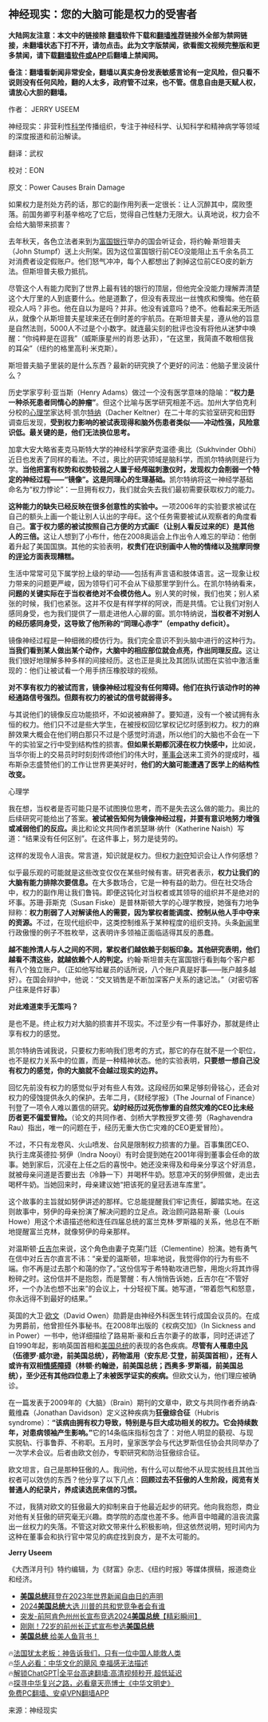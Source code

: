  <!-- 面包屑导航 --> <h2>神经现实：您的大脑可能是权力的受害者</h2> <p class="notice"><b>大陆网友注意：本文中的链接除 <a href="https://github.com/bannedbook/fanqiang" >翻墙</a>软件下载和<a href="https://github.com/killgcd/justmysocks/blob/master/README.md">翻墙推荐</a>链接外全部为禁网链接，未翻墙状态下打不开，请勿点击。此为文字版禁闻，欲看图文视频完整版和更多禁闻，请下载<a href="https://github.com/bannedbook/fanqiang">翻墙软件或APP</a>后翻墙上禁闻网。</p><p>备注：翻墙看新闻非常安全，翻墙以真实身份发表敏感言论有一定风险，但只看不说则没有任何风险，翻的人太多，政府管不过来，也不管。信息自由是天赋人权，请放心大胆的翻墙。</b></p>  <div class="entry"> <p>作者： JERRY USEEM</p> <p id="conimg">神经现实：非营利性<span class='wp_keywordlink'><a href="https://www.bannedbook.org/forum11/topic309.html" title="禁片：“科学”的棍子" target="_blank">科学</a></span>传播组织，专注于神经科学、认知科学和精神病学等领域的深度报道和前沿解读。</p> <p>翻译：武权</p> <p>校对：EON</p> <p>原文：Power Causes Brain Damage</p> <p>如果权力是剂处方药的话，那它的副作用列表一定很长：让人沉醉其中，腐败堕落。前国务卿亨利基辛格吃了它后，觉得自己性魅力无限大。认真地说，权力会不会给大脑带来损害？</p> <p>去年秋天，各色立法者来到为<a href="https://www.bannedbook.org/bnews/tag/%E5%AF%8C%E5%9B%BD%E9%93%B6%E8%A1%8C/" class="st_tag internal_tag" rel="tag" title="标签 富国银行 下的日志">富国银行</a>举办的国会听证会，将约翰·斯坦普夫（John Stumpf）送上火刑架。因为这位富国银行前CEO没能阻止五千余名员工对消费者设定假账户。他们怒气冲冲，每个人都想出了剥掉这位前CEO皮的新方法。但斯坦普夫极力抵抗。</p> <p>尽管这个人有能力爬到了世界上最有钱的银行的顶层，但他完全没能力理解弄清楚这个大厅里的人到底要什么。他是道歉了，但没有表现出一丝愧疚和懊悔。他在藐视众人吗？非也。他在自以为是吗？并非。他没有诚意吗？绝不。他看起来无所适从，就像个从斯坦普夫星球来还在倒时差的宇航员。在斯坦普夫星，遵从他的旨意是自然法则，5000人不过是个小数字。就连最尖刻的批评也没有将他从迷梦中唤醒：“你纯粹是在逗我”（威斯康星州的肖恩·达菲），“在这里，我简直不敢相信我的耳朵”（纽约的格里高利·米克斯）。</p> <p>斯坦普夫脑子里装的是什么东西？最新的研究换了个更好的问法：他脑子里没装什么？</p> <p>历史学家亨利·亚当斯（Henry Adams）做过一个没有医学意味的隐喻：<strong>“权力是一种杀死患者同情心的肿瘤”</strong>。但这个比喻与医学研究相差不远。加州大学伯克利分校的<a href="https://www.bannedbook.org/bnews/tag/%e5%bf%83%e7%90%86%e5%ad%a6/" class="st_tag internal_tag" rel="tag" title="标签 心理学 下的日志">心理学</a>家达柯·凯尔<a href="https://www.bannedbook.org/bnews/tag/%E7%89%B9%E7%BA%B3/" class="st_tag internal_tag" rel="tag" title="标签 特纳 下的日志">特纳</a>（Dacher Keltner）在二十年的实验室研究和田野调查后发现，<strong>受到权力影响的被试表现得和脑外伤患者类似——冲动性强，风险意识低。最关键的是，他们无法换位思考。</strong></p> <p>加拿大安大略省麦克马斯特大学的神经科学家萨克温德·奥比（Sukhvinder Obhi）近日也发表了同样的看法。不过，奥比的研究领域是脑科学，而凯尔特纳则是行为学。<strong>当他把富有权势和权势较弱之人置于经颅磁刺激仪时，发现权力会削弱一个特定的神经过程——“镜像”。这是同理心的生理基础。</strong>凯尔特纳将这一神经学基础命名为“权力悖论”：一旦拥有权力，我们就会失去我们最初需要获取权力的能力。</p> <p><strong>这种能力的缺失已经反映在很多创意性的实验中。</strong>一项2006年的实验要求被试在自己的额头上画一个能让别人认出的字母E。这个任务需要被试从观察者的角度看自己。<strong>富于权力感的被试按照自己方便的方式画E（让别人看反过来的E）是其他人的三倍。</strong>这让人想到了小布什，他在2008奥运会上作出令人难忘的举动：他倒着升起了美国国旗。其他的实验表明，<strong>权贵们在识别画中人物的情绪以及揣摩同僚的<span class='wp_keywordlink_affiliate'><a href="https://www.bannedbook.org/bnews/comments/" title="新闻评论" target="_blank">评论</a></span>方面表现糟糕。</strong></p> <p>生活中常常可见下属学扮上级的举动——包括有声言语和肢体语言。这一现象让权力带来的问题更严峻，因为领导们可不会从下级那里学到什么。在凯尔特纳看来，<strong>问题的关键实际在于当权者绝对不会模仿他人。</strong>别人笑的时候，我们也笑；别人紧张的时候，我们也紧张。这并不仅是有样学样的阿谀，而是共情。它让我们对别人感同身受，也为我们提供了一扇走进他人心扉的窗。凯尔特纳说，<strong>当权者不对别人的经历感同身受，这导致了他所称的“同理心赤字”（empathy deficit）。</strong></p> <p>镜像神经过程是一种细微的模仿行为。我们完全意识不到头脑中进行的这种行为。<strong>当我们看到某人做出某个动作，大脑中的相应部位就会点亮，作出同理反应。</strong>这让我们很好地理解多种多样的间接经历。这也正是奥比及其团队试图在实验中激活重现的：他们让被试看一个用手挤压橡胶球的视频。</p> <p><strong>对不享有权力的被试而言，镜像神经过程没有任何障碍。他们在执行该动作时的神经通路信号强烈。但颇有权力的被试的信号就弱得多。</strong></p> <p>与其说他们的镜像反应功能损坏，不如说被麻醉了。要知道，没有一个被试拥有永恒的权力。他们只不过是些大学生，在被授权回忆掌权记忆时感到权力。权力的麻醉效果大概会在他们明白那只不过是个感觉时消退，所以他们的大脑也不会在一下午的实验室之行中受到结构性的损害。<strong>但如果长期都沉浸在权力快感中，</strong>比如说，当华尔街上的交易员时时刻刻传颂他们的伟大时，<a href="https://www.bannedbook.org/bnews/tag/%E8%91%A3%E4%BA%8B%E4%BC%9A/" class="st_tag internal_tag" rel="tag" title="标签 董事会 下的日志">董事会</a>送来工资外的提成时，福布斯杂志盛赞他们的工作让世界更美好时，<strong>他们的大脑可能遭遇了医学上的结构性改变。</strong></p> <p>心理学</p> <p>我在想，当权者是否可能只是不试图换位思考，而不是失去这么做的能力。奥比的后续研究可能给出了答案。<strong>被试被告知何为镜像神经过程，并要有意识地努力增强或减弱他们的反应。</strong>奥比和论文共同作者凯瑟琳·纳什（Katherine Naish）写道：“结果没有任何区别”。在这件事上，努力是徒劳的。</p>  <p>这样的发现令人沮丧。常言道，知识就是权力。但权力<span class='wp_keywordlink'><a href="https://www.bannedbook.org/forum2/topic21.html" title="《剥夺》 黄建民 著" target="_blank">剥夺</a></span>知识会让人作何感想？</p> <p>似乎最乐观的可能就是这些改变仅仅在某些时候有害。研究者表示，<strong>权力让我们的大脑有能力排除次要信息。</strong>在大多数场合，它是一种有益的助力。但在社交场合中，权力的副作用让我们鲁钝。即便这钝化对当权者或其领导的组织并不是绝对的坏事。苏珊·菲斯克（Susan Fiske）是普林斯顿大学的心理学教授，她强有力地争辩称：<strong>权力削弱了人对解读他人的需要，因为掌权者能调度、控制从他人手中夺来的资源。</strong>不过，在现代组织中，这类控制维系于某种程度的组织支持。头条<span class='wp_keywordlink_affiliate'><a href="https://www.bannedbook.org/" title="新闻">新闻</a></span>里行政傲慢的例子不胜枚举，这表明许多领袖正面临适得其反的愚蠢。</p> <p><strong>越不能拎清人与人之间的不同，掌权者们越依赖于刻板印象。其他研究表明，他们越看不清这些，就越依赖个人的判定。</strong>约翰·斯坦普夫在富国银行看到每个客户都有八个独立账户。（正如他写给雇员的话所说，八个账户真是好事——账户越多越好）。在国会辩护中，他说：“交叉销售是不断加深客户关系的速记法。”（对密切客户往来是件好事）</p> <p><strong>对此难道束手无策吗？</strong></p> <p>是也不是。终止权力对大脑的损害并不现实。不过至少有一件事好办，那就是终止享有权力的感觉。</p> <p>凯尔特纳告诫我说，只要权力影响我们思考的方式，那它的存在就不是一个职位，也不是权力关系中的位置，而是一种精神状态。他的实验表明，<strong>只要想一想自己没有权力的感觉，你的大脑就不会越过现实的边界。</strong></p> <p>回忆先前没有权力的感觉似乎对有些人有效。这段经历如果足够刻骨铭心，还会对权力的侵蚀提供永久的保护。去年二月，《财经学报》（The Journal of Finance）刊登了一项令人难以置信的研究。<strong>幼时经历过死伤惨重的自然灾难的CEO比未经历者更不偏爱冒险。</strong>（论文的共同作者、剑桥大学教授罗文德·劳（Raghavendra Rau）指出，唯一的问题在于，经历无重大伤亡灾难的CEO更爱冒险）。</p> <p>不过，不只有龙卷风、火山喷发、台风是限制权力损害的力量。百事集团CEO、执行主席英德拉·努伊（Indra Nooyi）有时会提到她在2001年得到董事会任命的故事。她到家后，沉浸在上任之后的喜悦中。她还没来得及和母亲分享这个好消息，就被母亲问道是否要出去（冷静一下）并喝杯牛奶。怒意冲天的努伊照做，走出去喝杯牛奶。当她回来时，母亲建议她“把该死的皇冠丢进车库里”。</p> <p>这个故事的主旨就如努伊讲述的那样。它总能提醒我们牢记责任，脚踏实地。在这则故事中，努伊的母亲扮演了解决问题的立足点。政治顾问路易斯·豪（Louis Howe）用这个术语描述他和连任四届总统的富兰克林·罗斯福的关系，他总在不断地提醒富兰克林，就像努伊的母亲那样。</p>  <p>对温斯顿·<a href="https://www.bannedbook.org/bnews/tag/%E4%B8%98%E5%90%89%E5%B0%94/" class="st_tag internal_tag" rel="tag" title="标签 丘吉尔 下的日志">丘吉尔</a>来说，这个角色由妻子克莱门廷（Clementine）扮演。她有勇气在信中对丘吉尔直言不讳：“亲爱的温斯顿，坦率地说，我觉得你的行为有些不端。你不再是过去那个和蔼的你了。”这份信写于希特勒攻进巴黎，用炮火将其炸得粉碎之时。这份信并不是抱怨，而是警醒：有人悄悄告诉她，丘吉尔在“不管好坏，一个办法也想不出来”的会议上，十分轻视下属。她写道，“带着怨气和怒意，你永远得不到最好的结果。”</p> <p>英国的大卫·<a href="https://www.bannedbook.org/bnews/tag/%E6%AC%A7%E6%96%87/" class="st_tag internal_tag" rel="tag" title="标签 欧文 下的日志">欧文</a>（David Owen）勋爵是由神经外科医生转行成国会议员的。在成为男爵前，他曾担任外事秘书。在2008年出版的《权病交加》（In Sickness and in Power）一书中，他详细描绘了路易斯·豪和丘吉尔妻子的故事，同时还讲述了自1990年起，影响英国首相和<a href="https://www.bannedbook.org/bnews/tag/%e7%be%8e%e5%9b%bd%e6%80%bb%e7%bb%9f/" class="st_tag internal_tag" rel="tag" title="标签 美国总统 下的日志">美国总统</a>的表现的各色疾病。<strong>尽管有人罹患<a href="https://www.bannedbook.org/bnews/tag/%E4%B8%AD%E9%A3%8E/" class="st_tag internal_tag" rel="tag" title="标签 中风 下的日志">中风</a>（伍德罗·威尔逊，前美国总统），药物滥用（安东尼·艾登，前英国首相），还有人或许有双相<a href="https://www.bannedbook.org/bnews/tag/%E6%83%85%E6%84%9F%E9%9A%9C%E7%A2%8D/" class="st_tag internal_tag" rel="tag" title="标签 情感障碍 下的日志">情感障碍</a>（林顿·约翰逊，前美国总统；西奥多·罗斯福，前美国总统），至少还有其他四位患上了未被医学证实的疾病。</strong>但欧文认为，他们理应被确诊。</p> <p>在一篇发表于2009年的《大脑》（Brain）期刊的文章中，欧文与共同作者乔纳森·戴维森（Jonathan Davidson）定义这种疾病为<strong>狂傲综合征</strong>（Hubris syndrome）：<strong>“该病由拥有权力导致，特别是与巨大成功相关的权力。它会持续数年，对患病领袖产生影响。”</strong>它的14条临床指标包含了：对他人明显的藐视、与现实脱轨、行事鲁莽、不称职。五月时，皇家医学会与代达罗斯信任协会共同举办了一次学术会议。后者由欧文创办，专职研究和防治狂傲综合征。</p> <p>欧文坦言，自己是那种狂傲的人。我问他，有什么可以帮他不从现实脱线且其他当权者可以效仿的东西？他分享了以下几点：<strong>回顾过去不狂傲的人生阶段，阅览有关普通人的纪录片，养成读选民来信的习惯。</strong></p> <p>不过，我猜对欧文的狂傲最大的抑制来自于他最近起步的研究。他向我抱怨，商业对他有关狂傲的研究毫无兴趣。商学院的态度也差不多。他声音中暗藏的沮丧流露出一丝权力的失落。不管这对欧文带来什么积极影响，但这依然说明，短时间内为这种在董事会和执行官中常见的病症找到良方，是不太可能的。</p> <p><strong>Jerry Useem</strong></p> <p>《大西洋月刊》特约编辑，为《财富》杂志、《纽约时报》等媒体撰稿，报道商业和经济。</p> <!--<div id="taboola-mid-1"></div>--><ul class='op-related-articles' title='相关阅读'> <li><a href='https://www.bannedbook.org/bnews/worldnews/20230504/1879902.html' target='_blank'><b>美国总统</b>拜登在2023年世界新闻自由日的声明</a></li> <li><a href='https://www.bannedbook.org/bnews/baitai/20230504/1879859.html' target='_blank'>2024<b>美国总统</b>大选 川普的共和党竞争者会有谁</a></li> <li><a href='https://www.bannedbook.org/bnews/bannedvideo/20230427/1877288.html' target='_blank'>突发-前阿肯色州州长宣布竞选2024<b>美国总统</b>【精彩瞬间】</a></li> <li><a href='https://www.bannedbook.org/bnews/cnnews/20230427/1877232.html' target='_blank'>刚刚！72岁的前州长正式宣布参选<b>美国总统</b></a></li> <li><a href='https://www.bannedbook.org/bnews/comments/20230427/1877207.html' target='_blank'><b>美国总统</b> 给美人鱼背书！</a></li> </ul> <p class="texttj"> 🔥<a href="https://www.bannedbook.org/bnews/ssgc/20230219/1850782.html" target="_blank">法国犹太老板：神告诉我们，只有一位中国人能救人类</a><br/> 🔥<a href="https://www.bannedbook.org/bnews/comments/20220220/1694796.html" target="_blank">华人必看：中华文化的飓风 幸福感无法描述</a><br/> 🔥<a href="https://github.com/bannedbook/fanqiang/wiki/V2ray%E6%9C%BA%E5%9C%BA" target="_blank">解锁ChatGPT|全平台高速翻墙:高清视频秒开,超低延迟</a><br/> 🔥<a href="https://www.bannedbook.org/bnews/comments/20220808/1768773.html" target="_blank">探寻中华复兴之路，必看章天亮博士《中华文明史》</a><br/> <a href="https://github.com/bannedbook/fanqiang/wiki/%E7%A6%81%E9%97%BB%E7%BD%91%E5%AE%89%E5%8D%93%E7%BF%BB%E5%A2%99%E6%96%B0%E9%97%BBAPP" target="_blank">免费PC翻墙、安卓VPN翻墙APP</a><br/> </p><p class="src-info">来源：神经现实 </p> <a name='sharetosocial'></a> <div style="margin-bottom:5px;padding-bottom:5px;clear:both"> <div id="archive-pix-1" class="banner-ads"> <!-- AuctionX Display platform tag START --> <div id="27602x728x90x621x_ADSLOT1" clicktrack="%%CLICK_URL_ESC%%"></div>  <!-- AuctionX Display platform tag END --> </div> <div id="archive-pix-2" class="banner-ads"> <!-- AuctionX Display platform tag START --> <div id="27556x300x250x621x_ADSLOT1" clicktrack="%%CLICK_URL_ESC%%" style="margin:0 auto;text-align:center"></div>  <!-- AuctionX Display platform tag END --> </div> </div>  <div id="archive-pix-1" class="banner-ads"> <!-- AuctionX Display platform tag START --> <div id="27603x728x90x621x_ADSLOT1" clicktrack="%%CLICK_URL_ESC%%"></div>  <!-- AuctionX Display platform tag END --> </div> </div><!--END ENTRY--> 